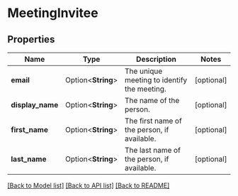# MeetingInvitee

## Properties

Name | Type | Description | Notes
------------ | ------------- | ------------- | -------------
**email** | Option<**String**> | The unique meeting to identify the meeting. | [optional]
**display_name** | Option<**String**> | The name of the person. | [optional]
**first_name** | Option<**String**> | The first name of the person, if available. | [optional]
**last_name** | Option<**String**> | The last name of the person, if available. | [optional]

[[Back to Model list]](../README.md#documentation-for-models) [[Back to API list]](../README.md#documentation-for-api-endpoints) [[Back to README]](../README.md)


